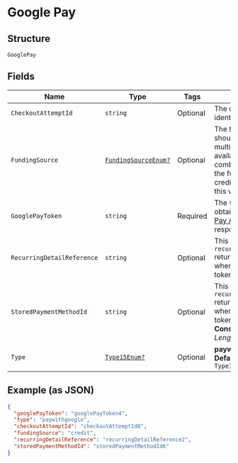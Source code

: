 
# Google Pay

## Structure

`GooglePay`

## Fields

| Name | Type | Tags | Description |
|  --- | --- | --- | --- |
| `CheckoutAttemptId` | `string` | Optional | The checkout attempt identifier. |
| `FundingSource` | [`FundingSourceEnum?`](../../doc/models/funding-source-enum.md) | Optional | The funding source that should be used when multiple sources are available. For Brazilian combo cards, by default the funding source is credit. To use debit, set this value to **debit**. |
| `GooglePayToken` | `string` | Required | The `token` that you obtained from the [Google Pay API](https://developers.google.com/pay/api/web/reference/response-objects#PaymentData) `PaymentData` response. |
| `RecurringDetailReference` | `string` | Optional | This is the `recurringDetailReference` returned in the response when you created the token. |
| `StoredPaymentMethodId` | `string` | Optional | This is the `recurringDetailReference` returned in the response when you created the token.<br>**Constraints**: *Maximum Length*: `64` |
| `Type` | [`Type15Enum?`](../../doc/models/type-15-enum.md) | Optional | **paywithgoogle**<br>**Default**: `Type15Enum.paywithgoogle` |

## Example (as JSON)

```json
{
  "googlePayToken": "googlePayToken4",
  "type": "paywithgoogle",
  "checkoutAttemptId": "checkoutAttemptId8",
  "fundingSource": "credit",
  "recurringDetailReference": "recurringDetailReference2",
  "storedPaymentMethodId": "storedPaymentMethodId6"
}
```

